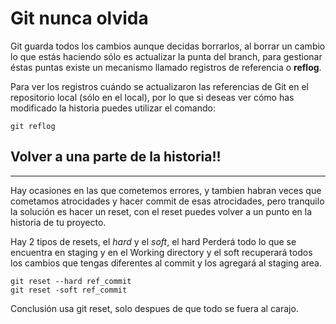 # Git nunca olvida
Git guarda todos los cambios aunque decidas borrarlos, al borrar un cambio lo que estás haciendo sólo es actualizar la punta del branch, para gestionar éstas puntas existe un mecanismo llamado registros de referencia o **reflog**.

Para ver los registros cuándo se actualizaron las referencias de Git en el repositorio local (sólo en el local), por lo que si deseas ver cómo has modificado la historia puedes utilizar el comando:
```
git reflog
```

## Volver a una parte de la historia!!
<hr/>

Hay ocasiones en las que cometemos errores, y tambien habran veces que cometamos atrocidades y hacer commit de esas atrocidades, pero tranquilo 
la solución es hacer un reset, con el reset puedes volver a un punto en la historia de tu proyecto.

Hay 2 tipos de resets, el *hard* y el *soft*, el hard Perderá todo lo que se encuentra en staging y en el Working directory y el soft  recuperará todos los cambios que tengas diferentes al commit y los agregará al staging area.

```
git reset --hard ref_commit
git reset -soft ref_commit
```

Conclusión usa git reset, solo despues de que todo se fuera al carajo.